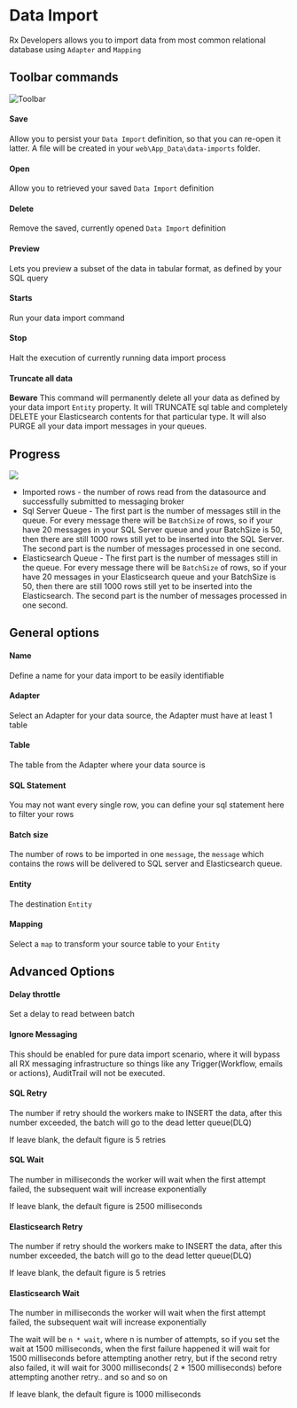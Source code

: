 # Data Import

Rx Developers allows you to import data from most common relational database using `Adapter` and `Mapping`

## Toolbar commands
![Toolbar](https://lh3.googleusercontent.com/-Ci4wTLiN76w/VyqQC-3IIuI/AAAAAAAA7yA/-9i88Wuft7wDdAR8l1dHGQqOoINYA9D-ACCo/s2048/%255BUNSET%255D)

#### Save
Allow you to persist your `Data Import` definition, so that you can re-open it latter. A file will be created in your `web\App_Data\data-imports` folder.

#### Open
Allow you to retrieved your saved `Data Import` definition

#### Delete
Remove the saved, currently opened `Data Import` definition

#### Preview
Lets you preview a subset of the data in tabular format, as defined by your SQL query

#### Starts
Run your data import command

#### Stop
Halt the execution of currently running data import process


#### Truncate all data
**Beware** This command will permanently delete all your data as defined by your data import `Entity` property. It will TRUNCATE sql table and completely DELETE your Elasticsearch contents for that particular type. It will also PURGE all your data import messages in your queues.


## Progress
![](https://lh3.googleusercontent.com/-7WaSoxIt9vk/VyqhGfuNfmI/AAAAAAAA7yg/yHgncwDlV3AcURClpvd08aHQ6VRyWX4dgCCo/s2048/%255BUNSET%255D)

* Imported rows - the number of rows read from the datasource and successfully submitted to messaging broker
* Sql Server Queue - The first part is the number of messages still in the queue. For every message there will be `BatchSize` of rows, so if your have 20 messages in your SQL Server queue and your BatchSize is 50, then there are still 1000 rows still yet to be inserted into the SQL Server. The second part is the number of messages processed in one second.
* Elasticsearch Queue - The first part is the number of messages still in the queue. For every message there will be `BatchSize` of rows, so if your have 20 messages in your Elasticsearch queue and your BatchSize is 50, then there are still 1000 rows still yet to be inserted into the Elasticsearch. The second part is the number of messages processed in one second.

## General options

#### Name
Define a name for your data import to be easily identifiable

#### Adapter
Select an Adapter for your data source, the Adapter must have at least 1 table

#### Table
The table from the Adapter where your data source is

#### SQL Statement
You may not want every single row, you can define your sql statement here to filter your rows

#### Batch size
The number of rows to be imported in one `message`, the `message` which contains the rows will be delivered to SQL server and Elasticsearch queue.

#### Entity
The destination `Entity`

#### Mapping
Select a `map` to transform your source table to your `Entity`


## Advanced Options

#### Delay throttle
Set a delay to read between batch

#### Ignore Messaging
This should be enabled for pure data import scenario, where it will bypass all RX messaging infrastructure so things like any Trigger(Workflow, emails or actions), AuditTrail will not be executed.

#### SQL Retry
The number if retry should the workers make to INSERT the data, after this number exceeded, the batch will go to the dead letter queue(DLQ)

If leave blank, the default figure is 5 retries

#### SQL Wait
The number in milliseconds the worker will wait when the first attempt failed, the subsequent wait will increase exponentially

If leave blank, the default figure is 2500 milliseconds

#### Elasticsearch Retry
The number if retry should the workers make to INSERT the data, after this number exceeded, the batch will go to the dead letter queue(DLQ)

If leave blank, the default figure is 5 retries


#### Elasticsearch Wait
The number in milliseconds the worker will wait when the first attempt failed, the subsequent wait will increase exponentially

The wait will be `n * wait`, where n is number of attempts, so if you set the wait at 1500 milliseconds, when the first failure happened it will wait for 1500 milliseconds before attempting another retry, but if the second retry also failed, it will wait for 3000 milliseconds( 2 * 1500 milliseconds) before attempting another retry.. and so and so on

If leave blank, the default figure is 1000 milliseconds
